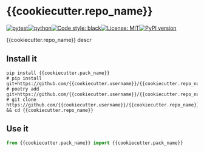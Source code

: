 # {{cookiecutter.repo_name}}
[![pytest](https://github.com/{{cookiecutter.username}}/{{cookiecutter.repo_name}}/actions/workflows/routine-tests.yml/badge.svg)](https://github.com/{{cookiecutter.username}}/{{cookiecutter.repo_name}}/actions)[![python](https://img.shields.io/static/v1?label=python+&message=3.8%2B&color=blue)](https://www.python.org/downloads/)[![Code style: black](https://img.shields.io/badge/code%20style-black-000000.svg)](https://github.com/psf/black)[![License: MIT](https://img.shields.io/badge/License-MIT-yellow.svg)](https://opensource.org/licenses/MIT)[![PyPI version](https://badge.fury.io/py/{{cookiecutter.pack_name}}.svg)](https://badge.fury.io/py/{{cookiecutter.pack_name}})

{{cookiecutter.repo_name}} descr

## Install it

```shell
pip install {{cookiecutter.pack_name}}
# pip install git+https://github.com/{{cookiecutter.username}}/{{cookiecutter.repo_name}}
# poetry add git+https://github.com/{{cookiecutter.username}}/{{cookiecutter.repo_name}}
# git clone https://github.com/{{cookiecutter.username}}/{{cookiecutter.repo_name}} && cd {{cookiecutter.repo_name}}
```

## Use it
```python
from {{cookiecutter.pack_name}} import {{cookiecutter.pack_name}}

```
